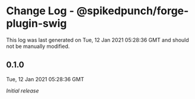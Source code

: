 # Change Log - @spikedpunch/forge-plugin-swig

This log was last generated on Tue, 12 Jan 2021 05:28:36 GMT and should not be manually modified.

## 0.1.0
Tue, 12 Jan 2021 05:28:36 GMT

_Initial release_

